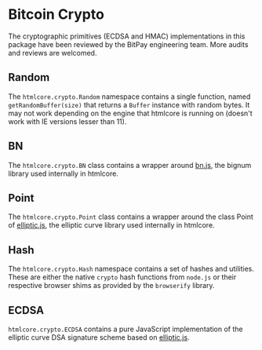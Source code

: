 # Bitcoin Crypto

The cryptographic primitives (ECDSA and HMAC) implementations in this package have been reviewed by the BitPay engineering team. More audits and reviews are welcomed.

## Random

The `htmlcore.crypto.Random` namespace contains a single function, named `getRandomBuffer(size)` that returns a `Buffer` instance with random bytes. It may not work depending on the engine that htmlcore is running on (doesn't work with IE versions lesser than 11).

## BN

The `htmlcore.crypto.BN` class contains a wrapper around [bn.js](https://github.com/indutny/bn.js), the bignum library used internally in htmlcore.

## Point

The `htmlcore.crypto.Point` class contains a wrapper around the class Point of [elliptic.js](https://github.com/indutny/elliptic), the elliptic curve library used internally in htmlcore.

## Hash

The `htmlcore.crypto.Hash` namespace contains a set of hashes and utilities. These are either the native `crypto` hash functions from `node.js` or their respective browser shims as provided by the `browserify` library.

## ECDSA

`htmlcore.crypto.ECDSA` contains a pure JavaScript implementation of the elliptic curve DSA signature scheme based on [elliptic.js](https://github.com/indutny/elliptic).
